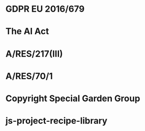 # GDPR EU 2016/679
# The AI Act
# A/RES/217(III)
# A/RES/70/1
# Copyright Special Garden Group

# js-project-recipe-library
